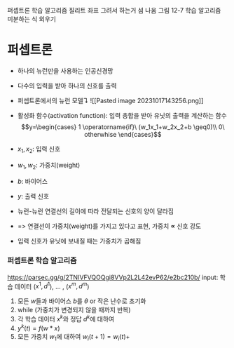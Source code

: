 퍼셉트론 학습 알고리즘
질리트
좌표 그려서 하는거 셤 나옴
그림 12-7
학습 알고리즘 미분하는 식 외우기

# 퍼셉트론
- 하나의 뉴런만을 사용하는 인공신경망
- 다수의 입력을 받아 하나의 신호를 출력
- 퍼셉트론에서의 뉴런 모델↴
![[Pasted image 20231017143256.png]]
- 활성화 함수(activation function): 입력 총합을 받아 유닛의 출력을 계산하는 함수$$y=\begin{cases}
1 \operatorname{if}\ (w_1x_1+w_2x_2+b \geq0)\\
0\ otherwhise
\end{cases}$$
- $x_1, x_2$: 입력 신호
- $w_1, w_2$: 가중치(weight)
- $b$: 바이어스
- $y$: 출력 신호

- 뉴런-뉴런 연결선의 길이에 따라 전달되는 신호의 양이 달라짐
- => 연결선이 가중치(weight)를 가지고 있다고 표현, 가중치 **∝** 신호 강도
- 입력 신호가 유닛에 보내질 때는 가중치가 곱해짐

### 퍼셉트론 학습 알고리즘
https://parsec.gg/g/2TNIVFVQOQgi8VVp2L2L42evP62/e2bc210b/
input: 학습 데이터 ($x^1,d^1$), ... , ($x^m,d^m$)
1. 모든 $w$들과 바이어스 $b$를 $θ$ or 작은 난수로 초기화
2. while (가중치가 변경되지 않을 때까지 반복)
3. 각 학습 데이터 $x^k$와 정답 $d^k$에 대하여
4. $y^k(t)=f(w*x)$
5. 모든 가중치 $w_1$에 대하여 $w_i(t+1)=w_i(t)+$